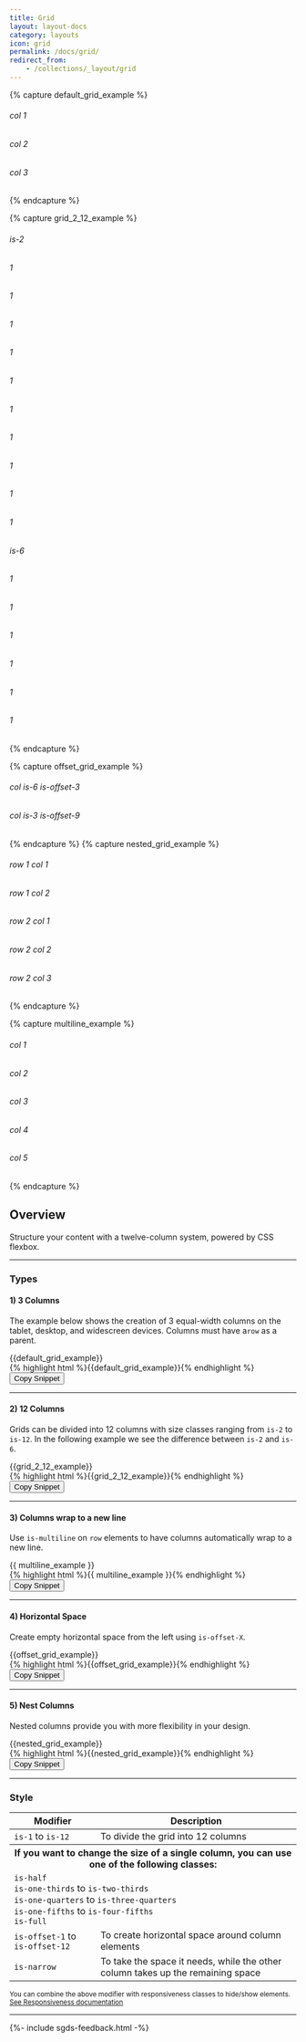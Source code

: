 ```yaml
---
title: Grid
layout: layout-docs
category: layouts
icon: grid
permalink: /docs/grid/
redirect_from:
    - /collections/_layout/grid
---
```

{% capture default_grid_example %}
<section class="sgds-section">
    <div class="sgds-container">
        <div class="row">
            <div class="col">
                <h6>col 1</h6>
            </div>
            <div class="col">
                <h6>col 2</h6>
            </div>
            <div class="col">
                <h6>col 3</h6>
            </div>
        </div>
    </div>
</section>
{% endcapture %}

{% capture grid_2_12_example %}
<div class="sgds-container">
    <div class="row">
        <div class="col is-2">
            <h6>is-2</h6>
        </div>
        <div class="col">
            <h6>1</h6>
        </div>
        <div class="col">
            <h6>1</h6>
        </div>
        <div class="col">
            <h6>1</h6>
        </div>
        <div class="col">
            <h6>1</h6>
        </div>
        <div class="col">
            <h6>1</h6>
        </div>
        <div class="col">
            <h6>1</h6>
        </div>
        <div class="col">
            <h6>1</h6>
        </div>
        <div class="col">
            <h6>1</h6>
        </div>
        <div class="col">
            <h6>1</h6>
        </div>
        <div class="col">
            <h6>1</h6>
        </div>
    </div>
    <div class="row">
        <div class="col is-6">
            <h6>is-6</h6>
        </div>
        <div class="col">
            <h6>1</h6>
        </div>
        <div class="col">
            <h6>1</h6>
        </div>
        <div class="col">
            <h6>1</h6>
        </div>
        <div class="col">
            <h6>1</h6>
        </div>
        <div class="col">
            <h6>1</h6>
        </div>
        <div class="col">
            <h6>1</h6>
        </div>
    </div>
</div>
{% endcapture %}

{% capture offset_grid_example %}
<div class="sgds-container">
    <div class="row">
        <div class="col is-6 is-offset-3">
            <h6>col is-6 is-offset-3</h6>
        </div>
    </div>
    <div class="row">
        <div class="col is-3 is-offset-9">
            <h6>col is-3 is-offset-9</h6>
        </div>
    </div>
</div>
{% endcapture %}
{% capture nested_grid_example %}
<div class="sgds-container">
    <div class="row">
        <div class="col is-nested">
            <div class="row">
                <div class="col">
                    <h6>row 1 col 1</h6>
                </div>
                <div class="col">
                    <h6>row 1 col 2</h6>
                </div>
            </div>
        </div>
        <div class="col is-nested">
            <div class="row">
                <div class="col">
                    <h6>row 2 col 1</h6>
                </div>
                <div class="col">
                    <h6>row 2 col 2</h6>
                </div>
                <div class="col">
                    <h6>row 2 col 3</h6>
                </div>
            </div>
        </div>
    </div>
</div>
{% endcapture %}

{% capture multiline_example %}
<div class="sgds-container">
    <div class="row is-multiline">
        <div class="col is-12">
            <h6>col 1</h6>
        </div>
        <div class="col is-5">
            <h6>col 2</h6>
        </div>
        <div class="col is-7">
            <h6>col 3</h6>
        </div>
        <div class="col is-5">
            <h6>col 4</h6>
        </div>
        <div class="col is-8">
            <h6>col 5</h6>
        </div>
    </div>
</div>
{% endcapture %}

<h2>Overview</h2>
<p>Structure your content with a twelve-column system, powered by CSS flexbox.</p>

<hr />

<h3>Types</h3>

<h4>1) 3 Columns</h4>
<p>
    The example below shows the creation of 3 equal-width columns on the tablet, desktop,
    and widescreen devices. Columns must have a<code>row</code> as a parent.
</p>

<div class="sgds-example is-marginless">
    {{default_grid_example}}
</div>
{% highlight html %}{{default_grid_example}}{% endhighlight %}
<button class="sgds-button clipboard-btn is-primary is-outlined" data-clipboard-target='.highlight0'>Copy
    Snippet</button>

<hr />

<h4>2) 12 Columns</h4>
<p>
    Grids can be divided into 12 columns with size classes ranging from <code>is-2</code> to
    <code>is-12</code>. In the following example we see the difference between
    <code>is-2</code> and <code>is-6</code>.
</p>
<div class="sgds-example is-marginless">
    {{grid_2_12_example}}
</div>
{% highlight html %}{{grid_2_12_example}}{% endhighlight %}
<button class="sgds-button clipboard-btn is-primary is-outlined" data-clipboard-target='.highlight1'>Copy
    Snippet</button>

<hr />

<h4>3) Columns wrap to a new line</h4>
<p>
    Use <code>is-multiline</code> on <code>row</code> elements to have
    columns automatically wrap to a new line.
</p>
<div class="sgds-example is-marginless">
    {{ multiline_example }}
</div>
{% highlight html %}{{ multiline_example }}{% endhighlight %}
<button class="sgds-button clipboard-btn is-primary is-outlined"
    data-clipboard-target='.highlight2'>
    Copy Snippet
</button>

<hr />

<h4>4) Horizontal Space</h4>
<p>Create empty horizontal space from the left using <code>is-offset-X</code>.</p>
<div class="sgds-example is-marginless">
    {{offset_grid_example}}
</div>
{% highlight html %}{{offset_grid_example}}{% endhighlight %}
<button class="sgds-button clipboard-btn is-primary is-outlined" data-clipboard-target='.highlight3'>Copy
    Snippet</button>

<hr />

<h4>5) Nest Columns</h4>
<p>Nested columns provide you with more flexibility in your design.</p>

<div class="sgds-example is-marginless">
    {{nested_grid_example}}
</div>
{% highlight html %}{{nested_grid_example}}{% endhighlight %}
<button class="sgds-button clipboard-btn is-primary is-outlined" data-clipboard-target='.highlight4'>Copy
    Snippet</button>

<hr />

<h3>Style</h3>
<table class="table is-bordered is-size-8">
    <thead>
        <tr>
            <th>Modifier</th>
            <th>Description</th>
        </tr>
    </thead>
    <tbody>
        <tr>
            <td><code>is-1</code> to <code>is-12</code></td>
            <td>To divide the grid into 12 columns</td>
        </tr>
        <tr>
            <th colspan="2">If you want to change the size of a single column, you can use one of the following
                classes:
            </th>
        </tr>
        <tr>
            <td colspan="2">
                <code>is-half</code><br>
                <code>is-one-thirds</code> to <code>is-two-thirds</code><br>
                <code>is-one-quarters</code> to <code>is-three-quarters</code><br>
                <code>is-one-fifths</code> to <code>is-four-fifths</code><br>
                <code>is-full</code>
            </td>
        </tr>
        <tr>
            <td><code>is-offset-1</code> to <code>is-offset-12</code></td>
            <td>To create horizontal space around column elements</td>
        </tr>
        <tr>
            <td><code>is-narrow</code></td>
            <td>To take the space it needs, while the other column takes up the remaining space</td>
        </tr>
    </tbody>
</table>

<div class="sgds-notification is-info margin--top--lg is-hidden-touch">
    <div class="sgds-notification-detail">
        <span class="sgds-icon sgds-icon-expand-alt is-size-4"></span>
        <div class="sgds-notification-content">
            <small>You can combine the above modifier with responsiveness classes to hide/show elements.<br>
                <a href="/docs/responsiveness/">See Responsiveness documentation</a>
            </small>
        </div>
    </div>
</div>

<hr />

{%- include sgds-feedback.html -%}
